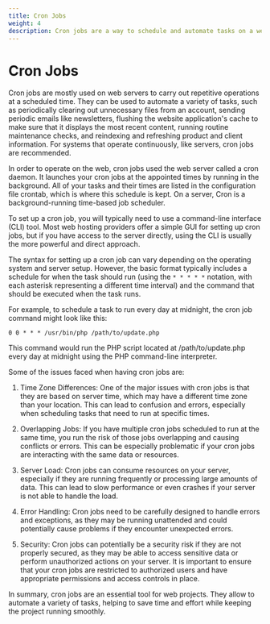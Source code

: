 ```yaml
---
title: Cron Jobs
weight: 4
description: Cron jobs are a way to schedule and automate tasks on a web server. They are used to run scripts or commands at specific times or intervals. For example, they can be used to schedule backups of websites or databases, send email newsletters, or update website content.
---
```


# Cron Jobs

Cron jobs are mostly used on web servers to carry out repetitive operations at a scheduled time. They can be used to automate a variety of tasks, such as periodically clearing out unnecessary files from an account, sending periodic emails like newsletters, flushing the website application's cache to make sure that it displays the most recent content, running routine maintenance checks, and reindexing and refreshing product and client information. For systems that operate continuously, like servers, cron jobs are recommended.

In order to operate on the web, cron jobs used the web server called a cron daemon. It launches your cron jobs at the appointed times by running in the background. All of your tasks and their times are listed in the configuration file crontab, which is where this schedule is kept. On a server, Cron is a background-running time-based job scheduler.

To set up a cron job, you will typically need to use a command-line interface (CLI) tool. Most web hosting providers offer a simple GUI for setting up cron jobs, but if you have access to the server directly, using the CLI is usually the more powerful and direct approach.

The syntax for setting up a cron job can vary depending on the operating system and server setup. However, the basic format typically includes a schedule for when the task should run (using the ```* * * * *``` notation, with each asterisk representing a different time interval) and the command that should be executed when the task runs.

For example, to schedule a task to run every day at midnight, the cron job command might look like this:

``` 0 0 * * * /usr/bin/php /path/to/update.php ```

This command would run the PHP script located at /path/to/update.php every day at midnight using the PHP command-line interpreter.

Some of the issues faced when having cron jobs are:

1. Time Zone Differences: One of the major issues with cron jobs is that they are based on server time, which may have a different time zone than your location. This can lead to confusion and errors, especially when scheduling tasks that need to run at specific times.

2. Overlapping Jobs: If you have multiple cron jobs scheduled to run at the same time, you run the risk of those jobs overlapping and causing conflicts or errors. This can be especially problematic if your cron jobs are interacting with the same data or resources.

3. Server Load: Cron jobs can consume resources on your server, especially if they are running frequently or processing large amounts of data. This can lead to slow performance or even crashes if your server is not able to handle the load.

4. Error Handling: Cron jobs need to be carefully designed to handle errors and exceptions, as they may be running unattended and could potentially cause problems if they encounter unexpected errors.

5. Security: Cron jobs can potentially be a security risk if they are not properly secured, as they may be able to access sensitive data or perform unauthorized actions on your server. It is important to ensure that your cron jobs are restricted to authorized users and have appropriate permissions and access controls in place.

In summary, cron jobs are an essential tool for web projects. They allow to automate a variety of tasks, helping to save time and effort while keeping the project running smoothly.
